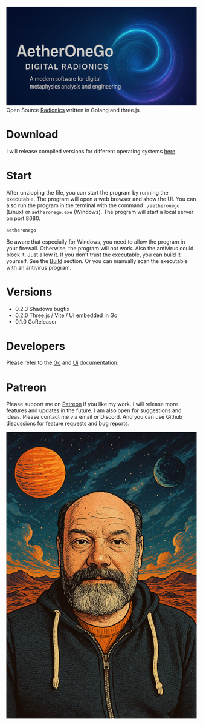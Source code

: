 ![alt](go/images/aetheronego.jpg)
Open Source [Radionics](go/docs/WhatIsRadionics.md) written in Golang and three.js

# Download
I will release compiled versions for different operating systems [here](https://github.com/isuretpolos/AetherOneGo/releases/latest).

# Start
After unzipping the file, you can start the program by running the executable. The program will open a web browser and show the UI. You can also run the program in the terminal with the command `./aetheronego` (Linux) or `aetheronego.exe` (Windows). The program will start a local server on port 8080.
```bash
aetheronego
```
Be aware that especially for Windows, you need to allow the program in your firewall. Otherwise, the program will not work. Also the antivirus could block it. Just allow it. If you don't trust the executable, you can build it yourself. See the [Build](go/README.md#build) section. Or you can manually scan the executable with an antivirus program.

# Versions
- 0.2.3 Shadows bugfix
- 0.2.0 Three.js / Vite / UI embedded in Go
- 0.1.0 GoReleaser

# Developers
Please refer to the [Go](go/README.md) and [Ui](go/ui/README.md) documentation.

# Patreon
Please support me on [Patreon](https://www.patreon.com/c/aetherone) if you like my work. I will release more features and updates in the future. I am also open for suggestions and ideas. Please contact me via email or Discord. And you can use Github discussions for feature requests and bug reports.

![alt](go/images/isuret.jpg)